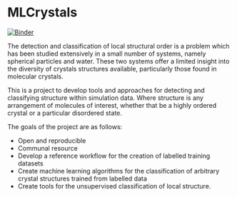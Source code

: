 # MLCrystals

[![Binder](https://mybinder.org/badge.svg)](https://mybinder.org/v2/gh/malramsay64/MLCrystals/master?filepath=notebooks)

The detection and classification of local structural order
is a problem which has been studied extensively in a small number of systems,
namely spherical particles and water.
These two systems offer a limited insight into
the diversity of crystals structures available,
particularly those found in molecular crystals.

This is a project to develop tools and approaches
for detecting and classifying structure within simulation data.
Where structure is any arrangement of molecules of interest,
whether that be a highly ordered crystal
or a particular disordered state.

The goals of the project are as follows:

- Open and reproducible
- Communal resource
- Develop a reference workflow for the creation of labelled training datasets
- Create machine learning algorithms for the classification of
    arbitrary crystal structures trained from labelled data
- Create tools for the unsupervised classification of local structure.
